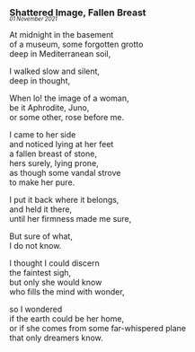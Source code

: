 ### Shattered Image, Fallen Breast
<p style="margin:0; margin-top: -1.25rem">
  <em>
    <small><small>01 November 2021</small></small>
  </em>
</p>

At midnight in the basement  
of a museum, some forgotten grotto  
deep in Mediterranean soil,  

I walked slow and silent,  
deep in thought,  

When lo! the image of a woman,  
be it Aphrodite, Juno,  
or some other, rose before me.  

I came to her side  
and noticed lying at her feet  
a fallen breast of stone,  
hers surely, lying prone,  
as though some vandal strove  
to make her pure.  

I put it back where it belongs,  
and held it there,  
until her firmness made me sure,  

But sure of what,  
I do not know.  

I thought I could discern  
the faintest sigh,  
but only she would know  
who fills the mind with wonder,  

so I wondered  
if the earth could be her home,  
or if she comes from some far-whispered plane  
that only dreamers know.  